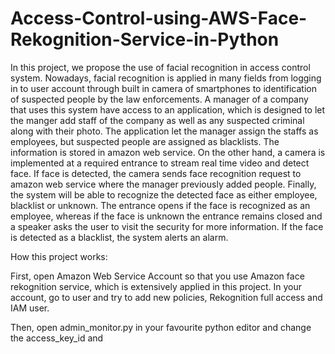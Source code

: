 # Access-Control-using-AWS-Face-Rekognition-Service-in-Python
In this project, we propose the use of facial recognition in access control system. Nowadays, facial recognition is applied in many fields from logging in to user account through built in camera of smartphones to identification of suspected people by the law enforcements. A manager of a company that uses this system have access to an application, which is designed to let the manger add staff of the company as well as any suspected criminal along with their photo. The application let the manager assign the staffs as employees, but suspected people are assigned as blacklists. The information is stored in amazon web service. On the other hand, a camera is implemented at a required entrance to stream real time video and detect face. If face is detected, the camera sends face recognition request to amazon web service where the manager previously added people. Finally, the system will be able to recognize the detected face as either employee, blacklist or unknown. The entrance opens if the face is recognized as an employee, whereas if the face is unknown the entrance remains closed and a speaker asks the user to visit the security for more information. If the face is detected as a blacklist, the system alerts an alarm.



How this project works:

First, open Amazon Web Service Account so that you use Amazon face rekognition service, 
which is extensively applied in this project. 
In your account, go to user and try to add new policies, Rekognition full access and IAM user.

Then, open admin_monitor.py in your favourite python editor and change the access_key_id and 
